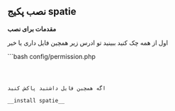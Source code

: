 ## نصب پکیج spatie

__مقدمات برای نصب__

اول از همه چک کنید ببینید تو ادرس زیر همچین فایل داری یا خیر 


‍‍```bash
config/permission.php
```



اگه همچین فایل داشتید پاکش کنید

__install spatie__


